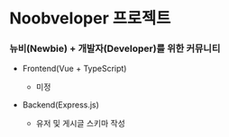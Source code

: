 # Noobveloper 프로젝트

### 뉴비(Newbie) + 개발자(Developer)를 위한 커뮤니티

- Frontend(Vue + TypeScript)
  - 미정



- Backend(Express.js)
  - 유저 및 게시글 스키마 작성